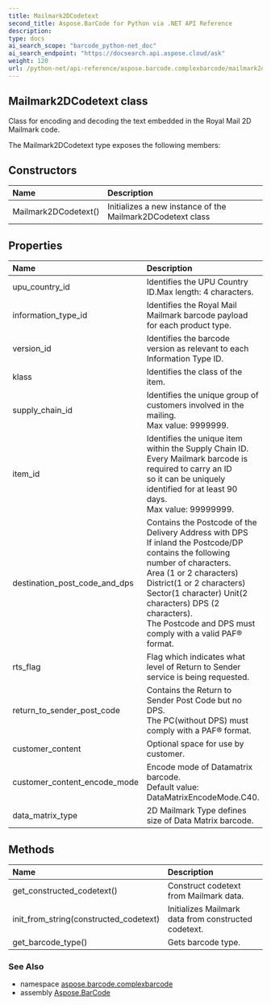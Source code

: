 ```yaml
---
title: Mailmark2DCodetext
second_title: Aspose.BarCode for Python via .NET API Reference
description: 
type: docs
ai_search_scope: "barcode_python-net_doc"
ai_search_endpoint: "https://docsearch.api.aspose.cloud/ask"
weight: 120
url: /python-net/api-reference/aspose.barcode.complexbarcode/mailmark2dcodetext/
---
```


## Mailmark2DCodetext class

Class for encoding and decoding the text embedded in the Royal Mail 2D Mailmark code.

The Mailmark2DCodetext type exposes the following members:
## Constructors
| Name | Description |
| :- | :- |
|Mailmark2DCodetext()|Initializes a new instance of the Mailmark2DCodetext class|
## Properties
| Name | Description |
| :- | :- |
|upu_country_id|Identifies the UPU Country ID.Max length: 4 characters.|
|information_type_id|Identifies the Royal Mail Mailmark barcode payload for each product type.|
|version_id|Identifies the  barcode version as relevant to each Information Type ID.|
|klass|Identifies the class of the item.|
|supply_chain_id|Identifies the unique group of customers involved in the mailing.<br/>            Max value: 9999999.|
|item_id|Identifies the unique item within the Supply Chain ID.<br/>            Every Mailmark barcode is required to carry an ID<br/>            so it can be uniquely identified for at least 90 days.<br/>            Max value: 99999999.|
|destination_post_code_and_dps|Contains the Postcode of the Delivery Address with DPS<br/>            If inland the Postcode/DP contains the following number of characters.<br/>            Area (1 or 2 characters) District(1 or 2 characters)<br/>            Sector(1 character) Unit(2 characters) DPS (2 characters).<br/>            The Postcode and DPS must comply with a valid PAF® format.|
|rts_flag|Flag which indicates what level of Return to Sender service is being requested.|
|return_to_sender_post_code|Contains the Return to Sender Post Code but no DPS.<br/>            The PC(without DPS) must comply with a PAF® format.|
|customer_content|Optional space for use by customer.|
|customer_content_encode_mode|Encode mode of Datamatrix barcode.<br/>            Default value: DataMatrixEncodeMode.C40.|
|data_matrix_type|2D Mailmark Type defines size of Data Matrix barcode.|
## Methods
| Name | Description |
| :- | :- |
|get_constructed_codetext()|Construct codetext from Mailmark data.|
|init_from_string(constructed_codetext)|Initializes Mailmark data from constructed codetext.|
|get_barcode_type()|Gets barcode type.|

### See Also

* namespace [aspose.barcode.complexbarcode](/barcode/python-net/api-reference/aspose.barcode.complexbarcode/)
* assembly [Aspose.BarCode](/barcode/python-net/api-reference/)

